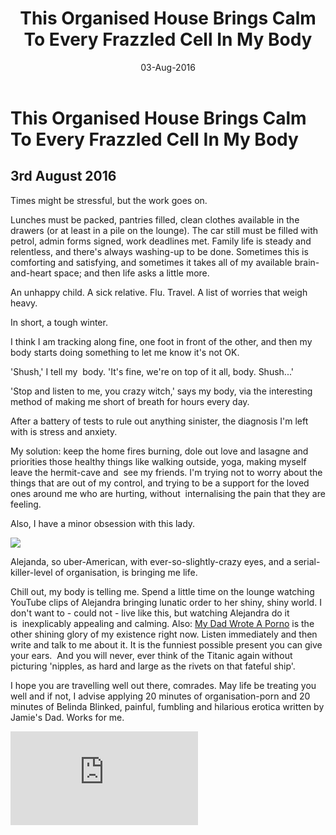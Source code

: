 ﻿---
layout: post
title: 'This Organised House Brings Calm To Every Frazzled Cell In My Body'
date: 03-Aug-2016
categories: tbd
---

# This Organised House Brings Calm To Every Frazzled Cell In My Body

## 3rd August 2016

Times might be stressful, but the work goes on.

Lunches must be packed, pantries filled, clean clothes available in the drawers (or at least in a pile on the lounge). The car still must be filled with petrol, admin forms signed, work deadlines met. Family life is steady and relentless, and there's always washing-up to be done. Sometimes this is comforting and satisfying, and sometimes it takes all of my available brain-and-heart space; and then life asks a little more.

An unhappy child. A sick relative. Flu. Travel. A list of worries that weigh heavy.

In short, a tough winter.

I think I am tracking along fine, one foot in front of the other, and then my body starts doing something to let me know it's not OK.

'Shush,' I tell my  body. 'It's fine, we're on top of it all, body. Shush...'

'Stop and listen to me, you crazy witch,' says my body, via the interesting method of making me short of breath for hours every day.

After a battery of tests to rule out anything sinister, the diagnosis I'm left with is stress and anxiety.

My solution: keep the home fires burning, dole out love and lasagne and priorities those healthy things like walking outside, yoga, making myself leave the hermit-cave and  see my friends. I'm trying not to worry about the things that are out of my control, and trying to be a support for the loved ones around me who are hurting, without  internalising the pain that they are feeling.

Also, I have a minor obsession with this lady.

<img  class="photo-vert" src="https://yt3.ggpht.com/-67MWtaVCQZM/AAAAAAAAAAI/AAAAAAAAAAA/eZiB0mNbLiI/s900-c-k-no-rj-c0xffffff/photo.jpg" />

Alejanda, so uber-American, with ever-so-slightly-crazy eyes, and a serial-killer-level of organisation, is bringing me life.

Chill out, my body is telling me. Spend a little time on the lounge watching YouTube clips of Alejandra bringing lunatic order to her shiny, shiny world. I don't want to - could not - live like this, but watching Alejandra do it is  inexplicably appealing and calming. Also: <a href="http://www.mydadwroteaporno.com/">My Dad Wrote A Porno</a> is the other shining glory of my existence right now. Listen immediately and then write and talk to me about it. It is the funniest possible present you can give your ears.  And you will never, ever think of the Titanic again without picturing 'nipples, as hard and large as the rivets on that fateful ship'.

I hope you are travelling well out there, comrades. May life be treating you well and if not, I advise applying 20 minutes of organisation-porn and 20 minutes of Belinda Blinked, painful, fumbling and hilarious erotica written by Jamie's Dad. Works for me.

<iframe src="https://www.youtube.com/embed/TxXkBhZHoLQ" frameborder="0" gesture="media" allow="encrypted-media" allowfullscreen></iframe>

